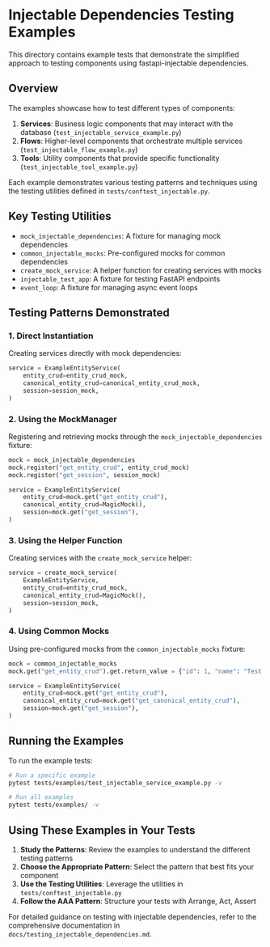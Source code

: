 # Injectable Dependencies Testing Examples

This directory contains example tests that demonstrate the simplified approach to testing components using fastapi-injectable dependencies.

## Overview

The examples showcase how to test different types of components:

1. **Services**: Business logic components that may interact with the database (`test_injectable_service_example.py`)
2. **Flows**: Higher-level components that orchestrate multiple services (`test_injectable_flow_example.py`)
3. **Tools**: Utility components that provide specific functionality (`test_injectable_tool_example.py`)

Each example demonstrates various testing patterns and techniques using the testing utilities defined in `tests/conftest_injectable.py`.

## Key Testing Utilities

- `mock_injectable_dependencies`: A fixture for managing mock dependencies
- `common_injectable_mocks`: Pre-configured mocks for common dependencies
- `create_mock_service`: A helper function for creating services with mocks
- `injectable_test_app`: A fixture for testing FastAPI endpoints
- `event_loop`: A fixture for managing async event loops

## Testing Patterns Demonstrated

### 1. Direct Instantiation

Creating services directly with mock dependencies:

```python
service = ExampleEntityService(
    entity_crud=entity_crud_mock,
    canonical_entity_crud=canonical_entity_crud_mock,
    session=session_mock,
)
```

### 2. Using the MockManager

Registering and retrieving mocks through the `mock_injectable_dependencies` fixture:

```python
mock = mock_injectable_dependencies
mock.register("get_entity_crud", entity_crud_mock)
mock.register("get_session", session_mock)

service = ExampleEntityService(
    entity_crud=mock.get("get_entity_crud"),
    canonical_entity_crud=MagicMock(),
    session=mock.get("get_session"),
)
```

### 3. Using the Helper Function

Creating services with the `create_mock_service` helper:

```python
service = create_mock_service(
    ExampleEntityService,
    entity_crud=entity_crud_mock,
    canonical_entity_crud=MagicMock(),
    session=session_mock,
)
```

### 4. Using Common Mocks

Using pre-configured mocks from the `common_injectable_mocks` fixture:

```python
mock = common_injectable_mocks
mock.get("get_entity_crud").get.return_value = {"id": 1, "name": "Test Entity"}

service = ExampleEntityService(
    entity_crud=mock.get("get_entity_crud"),
    canonical_entity_crud=mock.get("get_canonical_entity_crud"),
    session=mock.get("get_session"),
)
```

## Running the Examples

To run the example tests:

```bash
# Run a specific example
pytest tests/examples/test_injectable_service_example.py -v

# Run all examples
pytest tests/examples/ -v
```

## Using These Examples in Your Tests

1. **Study the Patterns**: Review the examples to understand the different testing patterns
2. **Choose the Appropriate Pattern**: Select the pattern that best fits your component
3. **Use the Testing Utilities**: Leverage the utilities in `tests/conftest_injectable.py`
4. **Follow the AAA Pattern**: Structure your tests with Arrange, Act, Assert

For detailed guidance on testing with injectable dependencies, refer to the comprehensive documentation in `docs/testing_injectable_dependencies.md`.